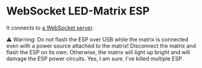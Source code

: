 # WebSocket LED-Matrix ESP

It connects to [a WebSocket server](https://github.com/EdJoPaTo/websocket-ledmatrix-remote/).

⚠️ Warning: Do not flash the ESP over USB while the matrix is connected even with a power source attached to the matrix!
Disconnect the matrix and flash the ESP on its own.
Otherwise, the matrix will light up bright and will damage the ESP power circuits.
Yes, I am sure.
I've killed multiple ESP.
